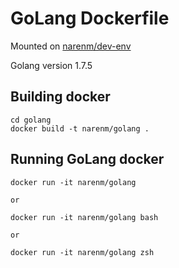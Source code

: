 # GoLang Dockerfile

Mounted on [narenm/dev-env](https://github.com/naren-m/Dockerfiles/tree/master/dev-env)

Golang version 1.7.5


## Building docker

```shell
cd golang
docker build -t narenm/golang .
```

## Running GoLang docker

```shell
docker run -it narenm/golang

or

docker run -it narenm/golang bash

or

docker run -it narenm/golang zsh
```